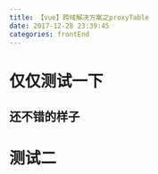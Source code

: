 ```yaml
---
title: 【vue】跨域解决方案之proxyTable  
date: 2017-12-28 23:39:45
categories: frontEnd
---
```

# 仅仅测试一下

## 还不错的样子


# 测试二


